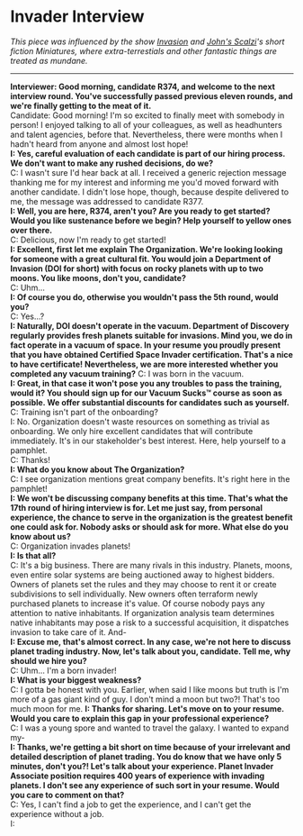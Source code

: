 # Invader Interview

*This piece was influenced by the show [Invasion](https://en.wikipedia.org/wiki/Invasion_(2021_TV_series)) and [John's Scalzi](https://en.wikipedia.org/wiki/John_Scalzi)'s short fiction Miniatures, where extra-terrestials and other fantastic things are treated as mundane.*

---

**Interviewer: Good morning, candidate R374, and welcome to the next interview round. You've successfully passed previous eleven rounds, and we're finally getting to the meat of it.**  
Candidate: Good morning! I'm so excited to finally meet with somebody in person! I enjoyed talking to all of your colleagues, as well as headhunters and talent agencies, before that. Nevertheless, there were months when I hadn't heard from anyone and almost lost hope!  
**I: Yes, careful evaluation of each candidate is part of our hiring process. We don't want to make any rushed decisions, do we?**  
C: I wasn't sure I'd hear back at all. I received a generic rejection message thanking me for my interest and informing me you'd moved forward with another candidate. I didn't lose hope, though, because despite delivered to me, the message was addressed to candidate R377.  
**I: Well, you are here, R374, aren't you? Are you ready to get started? Would you like sustenance before we begin? Help yourself to yellow ones over there.**  
C: Delicious, now I'm ready to get started!  
**I: Excellent, first let me explain The Organization. We're looking looking for someone with a great cultural fit. You would join a Department of Invasion (DOI for short) with focus on rocky planets with up to two moons. You like moons, don't you, candidate?**  
C: Uhm…  
**I: Of course you do, otherwise you wouldn't pass the 5th round, would you?**  
C: Yes…?  
**I: Naturally, DOI doesn't operate in the vacuum. Department of Discovery regularly provides fresh planets suitable for invasions. Mind you, we do in fact operate in a vacuum of space. In your resume you proudly present that you have obtained Certified Space Invader certification. That's a nice to have certificate! Nevertheless, we are more interested whether you completed any vacuum training?**
C: I was born in the vacuum.  
**I: Great, in that case it won't pose you any troubles to pass the training, would it? You should sign up for our Vacuum Sucks™ course as soon as possible. We offer substantial discounts for candidates such as yourself.** 
C: Training isn't part of the onboarding?  
I: No. Organization doesn't waste resources on something as trivial as onboarding. We only hire excellent candidates that will contribute immediately. It's in our stakeholder's best interest. Here, help yourself to a pamphlet.  
C: Thanks!  
**I: What do you know about The Organization?**  
C: I see organization mentions great company benefits. It's right here in the pamphlet!  
**I: We won't be discussing company benefits at this time. That's what the 17th round of hiring interview is for. Let me just say, from personal experience, the chance to serve in the organization is the greatest benefit one could ask for. Nobody asks or should ask for more. What else do you know about us?**  
C: Organization invades planets!  
**I: Is that all?**  
C: It's a big business. There are many rivals in this industry. Planets, moons, even entire solar systems are being auctioned away to highest bidders. Owners of planets set the rules and they may choose to rent it or create subdivisions to sell individually. New owners often terraform newly purchased planets to increase it's value. Of course nobody pays any attention to native inhabitants. If organization analysis team determines native inhabitants may pose a risk to a successful acquisition, it dispatches invasion to take care of it. And-  
**I: Excuse me, that's almost correct. In any case, we're not here to discuss planet trading industry. Now, let's talk about you, candidate. Tell me, why should we hire you?**  
C: Uhm… I'm a born invader!  
**I: What is your biggest weakness?**  
C: I gotta be honest with you. Earlier, when said I like moons but truth is I'm more of a gas giant kind of guy. I don't mind a moon but two?! That's too much moon for me. 
**I: Thanks for sharing. Let's move on to your resume. Would you care to explain this gap in your professional experience?**  
C: I was a young spore and wanted to travel the galaxy. I wanted to expand my-  
**I: Thanks, we're getting a bit short on time because of your irrelevant and detailed description of planet trading. You do know that we have only 5 minutes, don't you?! Let's talk about your experience. Planet Invader Associate position requires 400 years of experience with invading planets. I don't see any experience of such sort in your resume. Would you care to comment on that?**  
C: Yes, I can't find a job to get the experience, and I can't get the experience without a job.  
I:    


